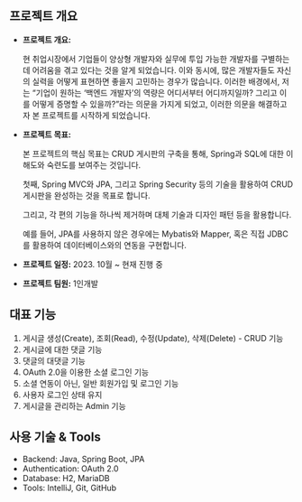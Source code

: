 ## **프로젝트 개요**

- **프로젝트 개요:**
    
    현 취업시장에서 기업들이 양상형 개발자와 실무에 투입 가능한 개발자를 구별하는데 어려움을 겪고 있다는 것을 알게 되었습니다. 이와 동시에, 많은 개발자들도 자신의 실력을 어떻게 표현하면 좋을지 고민하는 경우가 많습니다. 이러한 배경에서, 저는 “기업이 원하는 ‘백엔드 개발자’의 역량은 어디서부터 어디까지일까? 그리고 이를 어떻게 증명할 수 있을까?”라는 의문을 가지게 되었고, 이러한 의문을 해결하고자 본 프로젝트를 시작하게 되었습니다.
    
- **프로젝트 목표:**

    본 프로젝트의 핵심 목표는 CRUD 게시판의 구축을 통해, Spring과 SQL에 대한 이해도와 숙련도를 보여주는 것입니다.

    첫째, Spring MVC와 JPA, 그리고 Spring Security 등의 기술을 활용하여 CRUD 게시판을 완성하는 것을 목표로 합니다.

    그리고, 각 편의 기능을 하나씩 제거하며 대체 기술과 디자인 패턴 등을 활용합니다.

    예를 들어, JPA를 사용하지 않은 경우에는 Mybatis와 Mapper, 혹은 직접 JDBC를 활용하여 데이터베이스와의 연동을 구현합니다.
    
- **프로젝트 일정:**
    2023. 10월 ~ 현재 진행 중
- **프로젝트 팀원:**
    1인개발

## 대표 기능

1. 게시글 생성(Create), 조회(Read), 수정(Update), 삭제(Delete) - CRUD 기능
2. 게시글에 대한 댓글 기능
3. 댓글의 대댓글 기능
4. OAuth 2.0을 이용한 소셜 로그인 기능
5. 소셜 연동이 아닌, 일반 회원가입 및 로그인 기능
6. 사용자 로그인 상태 유지
7. 게시글을 관리하는 Admin 기능

## 사용 기술 & Tools

- Backend: Java, Spring Boot, JPA
- Authentication: OAuth 2.0
- Database: H2, MariaDB
- Tools: IntelliJ, Git, GitHub
